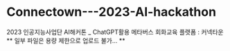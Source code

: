 # Connectown---2023-AI-hackathon
2023 인공지능사업단 AI해커톤 _ ChatGPT활용 메타버스 회화교육 플랫폼 : 커넥타운
** 일부 파일은 용량 제한으로 업로드 불가... **
